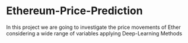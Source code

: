 # Ethereum-Price-Prediction
In this project we are going to investigate the price movements of Ether considering a wide range of variables applying Deep-Learning Methods
